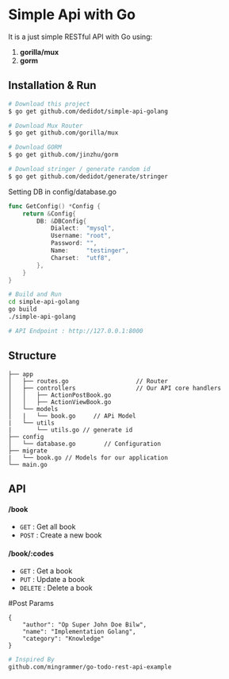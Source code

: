 # Simple Api with Go
It is a just simple RESTful API with Go using:
1. **gorilla/mux**
2. **gorm** 

## Installation & Run
```bash
# Download this project
$ go get github.com/dedidot/simple-api-golang

# Download Mux Router
$ go get github.com/gorilla/mux

# Download GORM
$ go get github.com/jinzhu/gorm

# Download stringer / generate random id
$ go get github.com/dedidot/generate/stringer
```

Setting DB in config/database.go
```go
func GetConfig() *Config {
	return &Config{
		DB: &DBConfig{
			Dialect:  "mysql",
			Username: "root",
			Password: "",
			Name:     "testinger",
			Charset:  "utf8",
		},
	}
}
```

```bash
# Build and Run
cd simple-api-golang
go build
./simple-api-golang

# API Endpoint : http://127.0.0.1:8000
```

## Structure
```
├── app
│   ├── routes.go                   // Router
│   ├── controllers                 // Our API core handlers
│   │   ├── ActionPostBook.go       
│   │   ├── ActionViewBook.go       
│   └── models
│   |   └── book.go     // APi Model
|   └── utils
|       └── utils.go // generate id
├── config
│   └── database.go        // Configuration
├── migrate
|   └── book.go // Models for our application
└── main.go
```

## API

#### /book
* `GET` : Get all book
* `POST` : Create a new book

#### /book/:codes
* `GET` : Get a book
* `PUT` : Update a book
* `DELETE` : Delete a book

#Post Params
```
{
	"author": "Op Super John Doe Bilw",
	"name": "Implementation Golang",
	"category": "Knowledge"
}
```

```bash
# Inspired By
github.com/mingrammer/go-todo-rest-api-example
```
